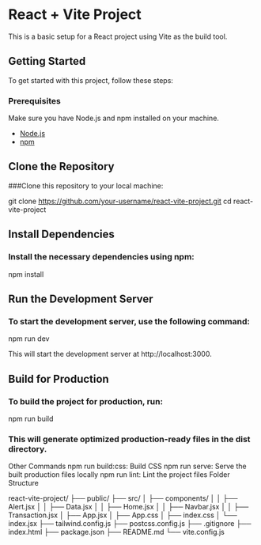 # React + Vite Project

This is a basic setup for a React project using Vite as the build tool.

## Getting Started

To get started with this project, follow these steps:

### Prerequisites

Make sure you have Node.js and npm installed on your machine.

- [Node.js](https://nodejs.org/en/)
- [npm](https://www.npmjs.com/get-npm)

## Clone the Repository

###Clone this repository to your local machine:

git clone https://github.com/your-username/react-vite-project.git
cd react-vite-project

## Install Dependencies
### Install the necessary dependencies using npm:

npm install

## Run the Development Server
### To start the development server, use the following command:

npm run dev

This will start the development server at http://localhost:3000.

## Build for Production
### To build the project for production, run:

npm run build

### This will generate optimized production-ready files in the dist directory.

Other Commands
npm run build:css: Build CSS
npm run serve: Serve the built production files locally
npm run lint: Lint the project files
Folder Structure

react-vite-project/
├── public/
├── src/
│ ├── components/
│ │ ├── Alert.jsx
│ │ ├── Data.jsx
│ │ ├── Home.jsx
│ │ ├── Navbar.jsx
│ │ ├── Transaction.jsx
│ ├── App.jsx
│ ├── App.css
│ ├── index.css
│ └── index.jsx
├── tailwind.config.js
├── postcss.config.js
├── .gitignore
├── index.html
├── package.json
├── README.md
└── vite.config.js
